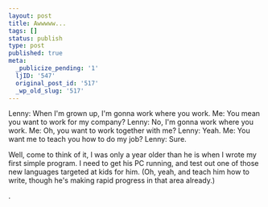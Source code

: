 ```yaml
---
layout: post
title: Awwwww...
tags: []
status: publish
type: post
published: true
meta:
  _publicize_pending: '1'
  ljID: '547'
  original_post_id: '517'
  _wp_old_slug: '517'
---
```

Lenny: When I'm grown up, I'm gonna work where you work.
Me: You mean you want to work for my company?
Lenny: No, I'm gonna work where you work.
Me: Oh, you want to work together with me?
Lenny: Yeah.
Me: You want me to teach you how to do my job?
Lenny: Sure.

Well, come to think of it, I was only a year older than he is when I wrote my first simple program.  I need to get his PC running, and test out one of those new languages targeted at kids for him.  (Oh, yeah, and teach him how to write, though he's making rapid progress in that area already.)

.
